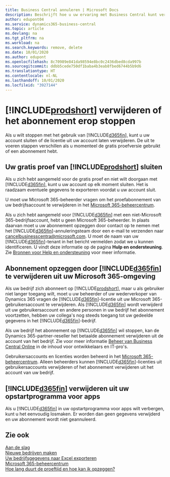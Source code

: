 ```yaml
---
title: Business Central annuleren | Microsoft Docs
description: Beschrijft hoe u uw ervaring met Business Central kunt verwijderen.
author: edupont04
ms.service: dynamics365-business-central
ms.topic: article
ms.devlang: na
ms.tgt_pltfrm: na
ms.workload: na
ms.search.keywords: remove, delete
ms.date: 10/01/2020
ms.author: edupont
ms.openlocfilehash: 8c70989e841da98594e8bc0c2436dbed8cda997b
ms.sourcegitcommit: ddbb5cede750df1baba4b3eab8fbed6744b5b9d6
ms.translationtype: HT
ms.contentlocale: nl-NL
ms.lasthandoff: 10/01/2020
ms.locfileid: "3927144"
---
```

# <a name="unsubscribe-or-remove-prodshort"></a>[!INCLUDE[prodshort](includes/prodshort.md)] verwijderen of het abonnement erop stoppen

Als u wilt stoppen met het gebruik van [!INCLUDE[d365fin](includes/d365fin_md.md)], kunt u uw account sluiten of de licentie uit uw account laten verwijderen. De uit te voeren stappen verschillen als u momenteel de gratis proefversie gebruikt of een abonnement hebt.  

## <a name="closing-your-free-trial-of-prodshort"></a>Uw gratis proef van [!INCLUDE[prodshort](includes/prodshort.md)] sluiten

Als u zich hebt aangemeld voor de gratis proef en niet wilt doorgaan met [!INCLUDE[d365fin](includes/d365fin_md.md)], kunt u uw account op elk moment sluiten. Het is raadzaam eventuele gegevens te exporteren voordat u uw account sluit. 

U moet uw Microsoft 365-beheerder vragen om het proefabonnement van uw bedrijfsaccount te verwijderen in het [Microsoft 365-beheercentrum](https://admin.microsoft.com/). 

Als u zich hebt aangemeld voor [!INCLUDE[d365fin](includes/d365fin_md.md)] met een niet-Microsoft 365-bedrijfsaccount, hebt u geen Microsoft 365-beheerder. In plaats daarvan moet u uw abonnement opzeggen door contact op te nemen met het [!INCLUDE[d365fin](includes/d365fin_md.md)]-annuleringsteam door een e-mail te verzenden naar cancelbusinesscentra@microsoft.com. U moet de naam van uw [!INCLUDE[d365fin](includes/d365fin_md.md)]-tenant in het bericht vermelden zodat we u kunnen identificeren. U vindt deze informatie op de pagina **Hulp en ondersteuning**. Zie [Bronnen voor Help en ondersteuning](product-help-and-support.md) voor meer informatie.  

## <a name="unsubscribing-by-removing-d365fin-from-your-microsoft-365-experience"></a>Abonnement opzeggen door [!INCLUDE[d365fin](includes/d365fin_md.md)] te verwijderen uit uw Microsoft 365-omgeving

Als uw bedrijf zich abonneert op [!INCLUDE[prodshort](includes/prodshort.md)], maar u als gebruiker niet langer toegang wilt, moet u uw beheerder of uw wederverkoper van Dynamics 365 vragen de [!INCLUDE[d365fin](includes/d365fin_md.md)]-licentie uit uw Microsoft 365-gebruikersaccount te verwijderen. Als [!INCLUDE[d365fin](includes/d365fin_md.md)] wordt verwijderd uit uw gebruikersaccount en andere personen in uw bedrijf het abonnement voortzetten, hebben uw collega's nog steeds toegang tot uw gedeelde gegevens in het [!INCLUDE[d365fin](includes/d365fin_md.md)]-bedrijf.  

Als uw bedrijf het abonnement op [!INCLUDE[d365fin](includes/d365fin_md.md)] wil stoppen, kan de Dynamics 365-partner-reseller het betaalde abonnement verwijderen uit de account van het bedrijf. Zie voor meer informatie [Beheer van Business Central Online](/dynamics365/business-central/dev-itpro/administration/tenant-administration) in de inhoud voor ontwikkelaars en IT-pro's.  

Gebruikersaccounts en licenties worden beheerd in het [Microsoft 365-beheercentrum](https://admin.microsoft.com/). Alleen beheerders kunnen [!INCLUDE[d365fin](includes/d365fin_md.md)]-licenties uit gebruikersaccounts verwijderen of het abonnement verwijderen uit het account van uw bedrijf.  

## <a name="removing-d365fin-from-your-app-launcher"></a>[!INCLUDE[d365fin](includes/d365fin_md.md)] verwijderen uit uw opstartprogramma voor apps
Als u [!INCLUDE[d365fin](includes/d365fin_md.md)] in uw opstartprogramma voor apps wilt verbergen, kunt u het eenvoudig losmaken. Er worden dan geen gegevens verwijderd en uw abonnement wordt niet geannuleerd.  

## <a name="see-also"></a>Zie ook
[Aan de slag](product-get-started.md)  
[Nieuwe bedrijven maken](about-new-company.md)  
[Uw bedrijfsgegevens naar Excel exporteren](about-export-data.md)  
[Microsoft 365-beheercentrum](https://admin.microsoft.com/)  
[Hoe lang duurt de proeftijd en hoe kan ik opzeggen?](https://community.dynamics.com/business/b/financials/archive/2016/11/28/how-long-is-the-trial-period-and-how-do-i-cancel)  
